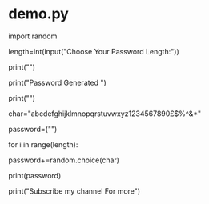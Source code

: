 # demo.py
import random 

length=int(input("Choose Your Password Length:"))

print("")

print("Password Generated ")

print("")

char="abcdefghijklmnopqrstuvwxyz1234567890£$%^&*"

password=("")

for i in range(length):

  password+=random.choice(char)
  
print(password)

print("Subscribe my channel For more")

